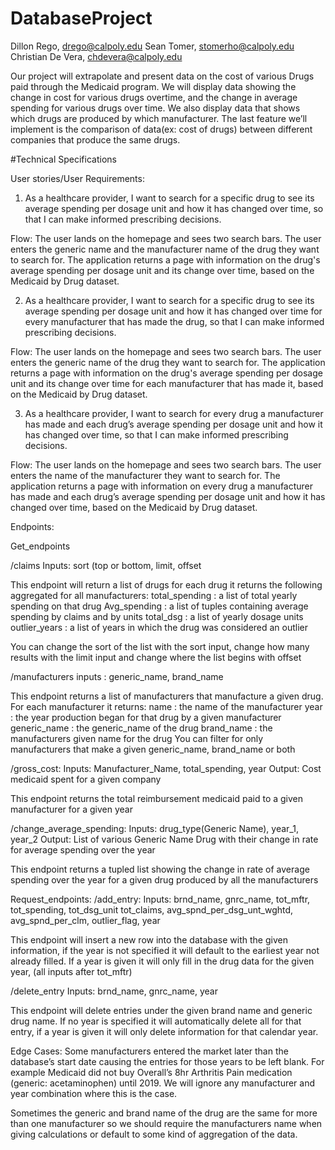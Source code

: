 # DatabaseProject
Dillon Rego, drego@calpoly.edu
Sean Tomer, stomerho@calpoly.edu
Christian De Vera, chdevera@calpoly.edu

Our project will extrapolate and present data on the cost of various Drugs paid through the Medicaid program. We will display data showing the change in cost for various drugs overtime, and the change in average spending for various drugs over time. We also display data that shows which drugs are produced by which manufacturer. The last feature we’ll implement is the comparison of data(ex: cost of drugs) between different companies that produce the same drugs.


#Technical Specifications

User stories/User Requirements:
1. As a healthcare provider, I want to search for a specific drug to see its average spending per dosage unit and how it has changed over time, so that I can make informed prescribing decisions.

Flow:
The user lands on the homepage and sees two search bars.
The user enters the generic name and the manufacturer name of the drug they want to search for.
The application returns a page with information on the drug's average spending per dosage unit and its change over time, based on the Medicaid by Drug dataset.


2. As a healthcare provider, I want to search for a specific drug to see its average spending per dosage unit and how it has changed over time for every manufacturer that has made the drug, so that I can make informed prescribing decisions.


Flow:
The user lands on the homepage and sees two search bars.
The user enters the generic name of the drug they want to search for.
The application returns a page with information on the drug's average spending per dosage unit and its change over time for each manufacturer that has made it, based on the Medicaid by Drug dataset.


3. As a healthcare provider, I want to search for every drug a manufacturer has made and each drug’s average spending per dosage unit and how it has changed over time, so that I can make informed prescribing decisions.

Flow:
The user lands on the homepage and sees two search bars.
The user enters the name of the manufacturer they want to search for.
The application returns a page with information on every drug a manufacturer has made and each drug’s average spending per dosage unit and how it has changed over time, based on the Medicaid by Drug dataset.


Endpoints:

Get_endpoints

/claims
Inputs: sort (top or bottom, limit, offset

This endpoint will return a list of drugs for each drug it returns the following aggregated for all manufacturers:
total_spending : a list of total yearly spending on that drug
Avg_spending : a list of tuples containing average spending by claims and by units
total_dsg : a list of yearly dosage units
outlier_years : a list of years in which the drug was considered an outlier

You can change the sort of the list with the sort input, change how many results with the limit input and change where the list begins with offset

/manufacturers
inputs : generic_name, brand_name

This endpoint returns a list of manufacturers that manufacture a given drug. For each manufacturer it returns:
name : the name of the manufacturer
year : the year production began for that drug by a given manufacturer
generic_name : the generic_name of the drug
brand_name : the manufacturers given name for the drug
You can filter for only manufacturers that make a given generic_name, brand_name or both

/gross_cost:
Inputs: Manufacturer_Name, total_spending, year
Output: Cost medicaid spent for a given company

This endpoint returns the total reimbursement medicaid paid to a given manufacturer for a given year 

/change_average_spending:
Inputs: drug_type(Generic Name), year_1, year_2
Output: List of various Generic Name Drug with their change in rate for average spending over the year

This endpoint returns a tupled list showing the change in rate of average spending over the year for a given drug produced by all the manufacturers

Request_endpoints:
/add_entry:
Inputs: brnd_name, gnrc_name, tot_mftr, tot_spending, tot_dsg_unit tot_claims, avg_spnd_per_dsg_unt_wghtd, avg_spnd_per_clm, outlier_flag, year

This endpoint will insert a new row into the database with the given information, if the year is not specified it will default to the earliest year not already filled. If a year is given it will only fill in the drug data for the given year, (all inputs after tot_mftr) 

/delete_entry
Inputs: brnd_name, gnrc_name, year

This endpoint will delete entries under the given brand name and generic drug name. If no year is specified it will automatically delete all for that entry, if a year is given it will only delete information for that calendar year.

Edge Cases:
 Some manufacturers entered the market later than the database’s start date causing the entries for those years to be left blank. For example Medicaid did not buy Overall’s 8hr Arthritis Pain medication (generic: acetaminophen) until 2019. We will ignore any manufacturer and year combination where this is the case.

Sometimes the generic and brand name of the drug are the same for more than one manufacturer so we should require the manufacturers name when giving calculations or default to some kind of aggregation of the data.
